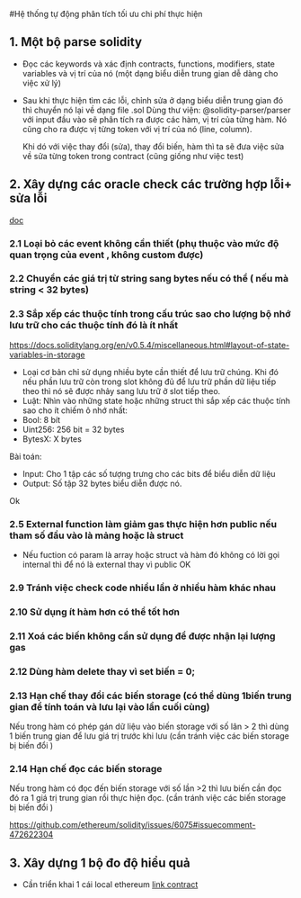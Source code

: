 #Hệ thống tự động phân tích tối ưu chi phí thực hiện
## 1. Một bộ parse solidity
+ Đọc các keywords và xác định contracts, functions, modifiers, state variables và vị trí của nó (một dạng biểu diễn 
  trung gian dễ dàng cho việc xử lý)
+ Sau khi thực hiện tìm các lỗi, chỉnh sửa ở dạng biểu diễn trung gian đó thì chuyển nó lại về dạng file .sol
  Dùng thư viện: @solidity-parser/parser với input đầu vào sẽ phân tích ra được các hàm, vị trí của từng hàm. 
  Nó cũng cho ra được vị từng token với vị trí của nó (line, column).
  
  Khi dó với việc thay đổi (sửa), thay đổi biến, hàm thì ta sẽ đưa việc sửa về sửa từng token trong contract 
  (cũng giống như việc test)

## 2. Xây dựng các oracle check các trường hợp lỗi+ sửa lỗi
[doc](https://docs.google.com/document/d/1gXV1kZ1GSsGKXdf4-F7bHwbr8yq3CXayAoi7gT0fKaY/edit)
### 2.1 Loại bỏ các event không cần thiết (phụ thuộc vào mức độ quan trọng của event , không custom được)
### 2.2 Chuyển các giá trị từ string sang bytes nếu có thể ( nếu mà string < 32 bytes)
### 2.3 Sắp xếp các thuộc tính trong cấu trúc sao cho lượng bộ nhớ lưu trữ cho các thuộc tính đó là ít nhất
  https://docs.soliditylang.org/en/v0.5.4/miscellaneous.html#layout-of-state-variables-in-storage
  + Loại cơ bản chỉ sử dụng nhiều byte cần thiết để lưu trữ chúng. Khi đó nếu phần lưu trữ còn trong slot không đủ để lưu trữ phần dữ liệu tiếp theo thì nó sẽ được nhảy sang lưu trữ ở slot tiếp theo.
  + Luật: Nhìn vào những state hoặc những struct thì sắp xếp các thuộc tính sao cho ít  chiếm ô nhớ nhất:
  + Bool: 8 bít
  + Uint256: 256 bit = 32 bytes
  + BytesX: X bytes

Bài toán: 
+ Input: Cho 1 tập các số tượng trưng cho các bits để biểu diễn dữ liệu
+ Output: Số tập 32 bytes biểu diễn được nó.    

Ok

[comment]: <> (### 2.4 Thay đổi assert = require. Assert sẽ tiêu thụ hết lượng gas cho phép thực hiện đoạn code đó, còn require thì sẽ trả lại)

[comment]: <> (  + Nếu có assert => chuyển nó sang require)
### 2.5 External function làm giảm gas thực hiện hơn public nếu tham số đầu vào là mảng hoặc là struct
  + Nếu fuction có param là array hoặc struct và hàm đó không có lời gọi internal thì để nó là external thay vì public
OK

[comment]: <> (### 2.6 Modifier có thể không hiệu quả vì nó sẽ làm tăng lượng phí khi thực hiện triển khai)

[comment]: <> (  + Cần xem xét kỹ các xem có nên chuyển từ modifier sang hàm hay không?)

[comment]: <> (### 2.7 Không cần set các biến = giá trị mặc định )

[comment]: <> (  + Nếu state set các gia trị mặc định => xoá đi.)

[comment]: <> (### 2.8 Sử dụng các reason trong require ngắn hơn)

[comment]: <> (  + Tự sửa các reason sang ngắn hơn + tạo 1 comment mapping từ  các kí hiệu required sang  string cũ.)

### 2.9 Tránh việc check code nhiều lần ở nhiều hàm khác nhau
### 2.10 Sử dụng ít hàm hơn có thể tốt hơn
### 2.11 Xoá các biến không cần sử dụng để được nhận lại lượng gas
### 2.12 Dùng hàm delete thay vì set biến = 0;
### 2.13 Hạn chế thay đổi các biến storage (có thể dùng 1biến trung gian để tính toán và lưu lại vào lần cuối cùng)
Nếu trong hàm có phép gán dữ liệu vào biến storage với số lân > 2 thì dùng 1 biến trung gian để lưu giá trị trước 
khi lưu (cần tránh việc các biến storage bị biến đổi )
### 2.14 Hạn chế đọc các biến storage
Nếu trong hàm có đọc đến biến storage với số lần >2 thì lưu biến cần đọc đó ra 1 giá trị trung gian rồi thực hiện đọc.
(cần tránh việc các biến storage bị biến đổi )


https://github.com/ethereum/solidity/issues/6075#issuecomment-472622304

## 3. Xây dựng 1 bộ đo độ hiểu quả
+ Cần triển khai 1 cái local ethereum [link contract](https://github.com/TechBeatle/EthereumSmartContractsDataset)